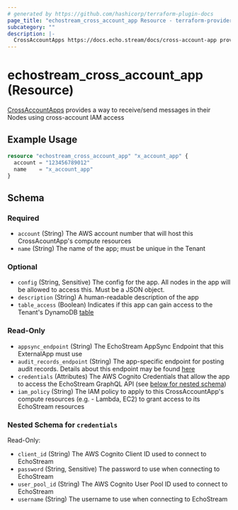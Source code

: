 ```yaml
---
# generated by https://github.com/hashicorp/terraform-plugin-docs
page_title: "echostream_cross_account_app Resource - terraform-provider-echostream"
subcategory: ""
description: |-
  CrossAccountApps https://docs.echo.stream/docs/cross-account-app provides a way to receive/send messages in their Nodes using cross-account IAM access
---
```


# echostream_cross_account_app (Resource)

[CrossAccountApps](https://docs.echo.stream/docs/cross-account-app) provides a way to receive/send messages in their Nodes using cross-account IAM access

## Example Usage

```terraform
resource "echostream_cross_account_app" "x_account_app" {
  account = "123456789012"
  name    = "x_account_app"
}
```

<!-- schema generated by tfplugindocs -->
## Schema

### Required

- `account` (String) The AWS account number that will host this CrossAcountApp's compute resources
- `name` (String) The name of the app; must be unique in the Tenant

### Optional

- `config` (String, Sensitive) The config for the app. All nodes in the app will be allowed to access this. Must be a JSON object.
- `description` (String) A human-readable description of the app
- `table_access` (Boolean) Indicates if this app can gain access to the Tenant's DynamoDB [table](https://docs.echo.stream/docs/table)

### Read-Only

- `appsync_endpoint` (String) The EchoStream AppSync Endpoint that this ExternalApp must use
- `audit_records_endpoint` (String) The app-specific endpoint for posting audit records. Details about this endpoint may be found [here](https://docs.echo.stream/docs/auditing-messages-from-cross-accountexternalmanaged-apps#auditing-without-use-of-the-echostreamnode-package)
- `credentials` (Attributes) The AWS Cognito Credentials that allow the app to access the EchoStream GraphQL API (see [below for nested schema](#nestedatt--credentials))
- `iam_policy` (String) The IAM policy to apply to this CrossAccountApp's compute resources (e.g. - Lambda, EC2) to grant access to its EchoStream resources

<a id="nestedatt--credentials"></a>
### Nested Schema for `credentials`

Read-Only:

- `client_id` (String) The AWS Cognito Client ID used to connect to EchoStream
- `password` (String, Sensitive) The password to use when connecting to EchoStream
- `user_pool_id` (String) The AWS Cognito User Pool ID used to connect to EchoStream
- `username` (String) The username to use when connecting to EchoStream


